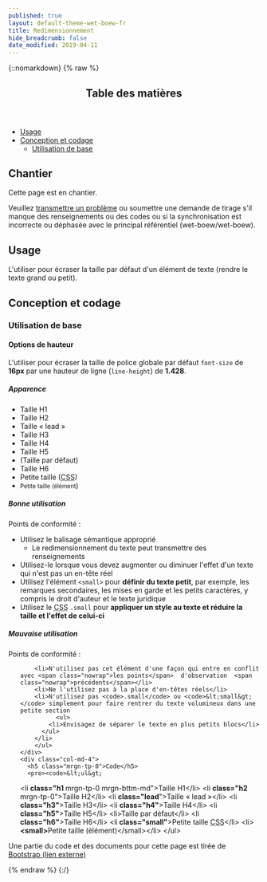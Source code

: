 ```yaml
---
published: true
layout: default-theme-wet-boew-fr
title: Redimensionnement
hide_breadcrumb: false
date_modified: 2019-04-11
---
```

{::nomarkdown}
{% raw %}
  <span class="wb-prettify all-pre"></span>
  <div class="row">
    <nav role="navigation" class="col-md-8">
      <div class="panel panel-default">
        <header class="panel-heading">
          <h2 class="panel-title">Table des matières</h2>
        </header>
        <div class="panel-body">
          <ul>
            <li><a href="#purpose">Usage</a></li>
            <li><a href="#design">Conception et codage</a>
              <ul>
                <li><a href="#basic">Utilisation de base</a> </li>
              </ul>
            </li>
          </ul>
        </div>
      </div>
    </nav>
    <section class="col-md-4">
      <div class="panel panel-warning">
        <div class="panel-body">
          <h2 class="mrgn-tp-0 h4 text-warning"><span class="fa fa-exclamation-triangle"></span> Chantier</h2>
          <p>Cette page est en chantier.</p>
          <p>Veuillez <a href="https://github.com/wet-boew/wet-boew-styleguide/issues/new">transmettre un problème</a> ou soumettre une demande de tirage s'il manque des renseignements ou des codes ou si la synchronisation est incorrecte ou déphasée avec le principal référentiel (wet-boew/wet-boew).</p>
        </div>
      </div>
    </section>
  </div>
  <h2 id="purpose"><span class="fa-stack"><span class="fa fa-circle fa-stack-2x"></span><span class="fa fa-info fa-stack-1x fa-inverse"></span></span> Usage</h2>
  <p>L'utiliser pour écraser la taille par défaut d'un élément de texte (rendre le texte grand ou petit). </p>
  <h2 id="design"><span class="fa-stack"><span class="fa fa-circle fa-stack-2x"></span><span class="fa fa-paint-brush fa-stack-1x fa-inverse"></span></span> Conception et codage</h2>
  <h3 id="basic">Utilisation de base</h3>
  <h4 id="height"><span class="fa-stack"><span class="fa fa-circle fa-stack-2x"></span><span class="fa fa-text-height fa-stack-1x fa-inverse"></span></span> Options de hauteur</h4>
  <p>L'utiliser pour écraser la taille de police globale par défaut  <code>font-size</code> de <strong>16px</strong> par une hauteur de ligne (<code>line-height</code>) de <strong>1.428</strong>.</p>
  <div class="row">
    <div class="col-md-3">
      <div class="panel panel-default">
        <div class="panel-body">
          <h5 class="mrgn-tp-0">Apparence</h5>
          <ul class="list-unstyled">
            <li class="h1 mrgn-tp-0 mrgn-bttm-md">Taille H1</li>
            <li class="h2 mrgn-tp-0 mrgn-bttm-md">Taille H2</li>
            <li class="lead mrgn-tp-0 mrgn-bttm-md">Taille « lead »</li>
            <li class="h3 mrgn-tp-0 mrgn-bttm-md">Taille H3</li>
            <li class="h4 mrgn-tp-0 mrgn-bttm-md">Taille H4</li>
            <li class="h5 mrgn-tp-0 mrgn-bttm-md">Taille H5</li>
			<li class="mrgn-tp-0 mrgn-bttm-md">(Taille par défaut)</li>
            <li class="h6 mrgn-tp-0 mrgn-bttm-md">Taille H6</li>
            <li class="small mrgn-tp-0 mrgn-bttm-sm">Petite taille (<abbr title="feuille de style en cascade">CSS</abbr>)</li>
            <li><small>Petite taille (élément</small>)</li>
          </ul>
        </div>
      </div>
    </div>
    <div class="col-md-5">
      <h5 class="mrgn-tp-0 text-success"><span class="glyphicon glyphicon-ok-circle"></span> Bonne utilisation</h5>
<p><span class="nowrap">Points de conformité&nbsp;:</span></p>
        <ul>
        <li> Utilisez le balisage sémantique approprié
              <ul>
            <li>Le redimensionnement du texte peut transmettre des renseignements</li>
          </ul>
        </li>
        <li>Utilisez-le lorsque vous devez augmenter ou diminuer l'effet d'un texte qui n'est pas un en-tête réel</li>
        <li>Utilisez l'élément <code>&lt;small&gt;</code> pour  <strong>  définir du texte petit</strong>, par exemple, les remarques secondaires, les mises en garde et les petits caractères, y compris le droit d'auteur et le texte juridique</li>
        <li>Utilisez le <abbr title="feuille de style en cascade">CSS</abbr> <code>.small</code>  pour <strong> appliquer un style au texte et réduire la taille et l'effet de celui-ci</strong></li>
      </ul>
      <h5 class="mrgn-tp-0 text-danger"><span class="glyphicon glyphicon-remove-circle"></span> Mauvaise utilisation</h5><p><span class="nowrap">Points de conformité&nbsp;:</span></p><ul>

        <li>N'utilisez pas cet élément d'une façon qui entre en conflit avec <span class="nowrap">les points</span>  d'observation  <span class="nowrap">précédents</span></li>
        <li>Ne l'utilisez pas à la place d'en-têtes réels</li>
        <li>N'utilisez pas <code>.small</code> ou <code>&lt;small&gt;</code> simplement pour faire rentrer du texte volumineux dans une petite section
              <ul>
            <li>Envisagez de séparer le texte en plus petits blocs</li>
          </ul>
        </li>
        </ul>
    </div>
    <div class="col-md-4">
      <h5 class="mrgn-tp-0">Code</h5>
      <pre><code>&lt;ul&gt;
  &lt;li <strong>class=&quot;h1 </strong>mrgn-tp-0 mrgn-bttm-md&quot;&gt;Taille H1&lt;/li&gt;
  &lt;li <strong>class=&quot;h2 </strong>mrgn-tp-0&quot;&gt;Taille H2&lt;/li&gt;
  &lt;li <strong>class=&quot;lead</strong>&quot;&gt;Taille « lead »&lt;/li&gt;
  &lt;li <strong>class=&quot;h3&quot;</strong>&gt;Taille H3&lt;/li&gt;
  &lt;li <strong>class=&quot;h4&quot;</strong>&gt;Taille H4&lt;/li&gt;
  &lt;li <strong>class=&quot;h5&quot;</strong>&gt;Taille H5&lt;/li&gt;
  &lt;li&gt;Taille par défaut&lt;/li&gt;
  &lt;li <strong>class=&quot;h6&quot;</strong>&gt;Taille H6&lt;/li&gt;
  &lt;li<strong> class=&quot;small&quot;</strong>&gt;Petite taille <abbr title="feuille de style en cascade">CSS</abbr>&lt;/li&gt;
  &lt;li&gt;<strong>&lt;small&gt;</strong>Petite taille (élément)&lt;/small&gt;&lt;/li&gt;
&lt;/ul&gt;</code></pre>
    </div>
  </div>
  <p class="mrgn-tp-lg text-muted">Une partie du code et des documents pour cette page est tirée de <a href="http://getbootstrap.com/" >Bootstrap<span  class="wb-inv"> (lien externe)</span></a></p>
{% endraw %}
{:/}
